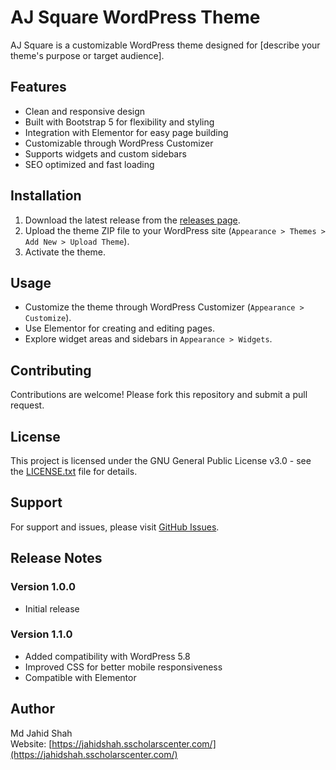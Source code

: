 # AJ Square WordPress Theme

AJ Square is a customizable WordPress theme designed for [describe your theme's purpose or target audience].

## Features

- Clean and responsive design
- Built with Bootstrap 5 for flexibility and styling
- Integration with Elementor for easy page building
- Customizable through WordPress Customizer
- Supports widgets and custom sidebars
- SEO optimized and fast loading

## Installation

1. Download the latest release from the [releases page](https://github.com/mdjahidshah/aj-square-theme/releases).
2. Upload the theme ZIP file to your WordPress site (`Appearance > Themes > Add New > Upload Theme`).
3. Activate the theme.

## Usage

- Customize the theme through WordPress Customizer (`Appearance > Customize`).
- Use Elementor for creating and editing pages.
- Explore widget areas and sidebars in `Appearance > Widgets`.

## Contributing

Contributions are welcome! Please fork this repository and submit a pull request.

## License

This project is licensed under the GNU General Public License v3.0 - see the [LICENSE.txt](LICENSE.txt) file for details.

## Support

For support and issues, please visit [GitHub Issues](https://github.com/mdjahidshah/aj-square-theme/issues).

## Release Notes

### Version 1.0.0
- Initial release

### Version 1.1.0
- Added compatibility with WordPress 5.8
- Improved CSS for better mobile responsiveness
- Compatible with Elementor

## Author

Md Jahid Shah  
Website: [https://jahidshah.sscholarscenter.com/](https://jahidshah.sscholarscenter.com/)
